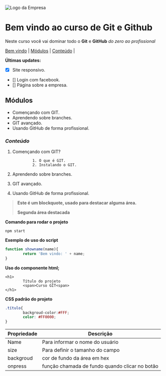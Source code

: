 ![Logo da Empresa]()

# Bem vindo ao curso de Git e Github
Neste curso você vai dominar todo o **Git** e **GitHub** _do zero ao profissional_

[Bem vindo](#bem-vindo-ao-curso-de-git-e-github) |
[Módulos](#módulos) |
[Conteúdo](#conteúdo) |

**Últimas updates:**
- [X] Site responsivo.
- [] Login com facebook.
- [] Página sobre a empresa.
## Módulos
* Començando com GIT.
* Aprendendo sobre branches.
* GIT avançado.
* Usando GitHub de forma profissional.

### **_Conteúdo_**

1. Començando com GIT?

                1. O que é GIT.
                2. Instalando o GIT.
2. Aprendendo sobre branches.
3. GIT avançado.
4. Usando GitHub de forma profissional.

>**Este é um blockquote, usado para destacar alguma área.**
>
>**Segunda área destacada**



**Comando para rodar o projeto**

```
npm start
```

**Exemplo de uso do script**

```js
function showname(name){
        return 'Bem vindo: ' + name;
}
```

**Uso do componente html;**
```
<h1>
        Título do projeto
        <span>Curso GIT<span>
</h1>
```

**CSS padrão do projeto**
```CSS
.título{
        backgroud-color:#FFF;
        color: #FF0000;
}
```

Propriedade | Descrição
----------- | --------
Name | Para informar o nome do usuário
size | Para definir o tamanho do campo
backgroud | cor de fundo da área em hex
onpress | função chamada de fundo quando clicar no botão





